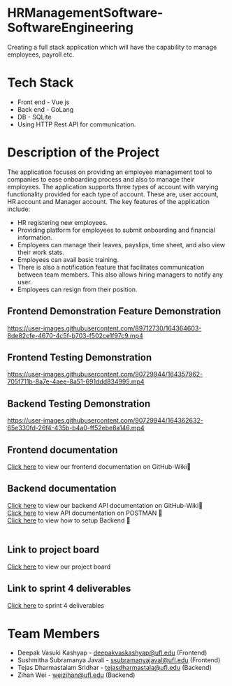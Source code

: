 # HRManagementSoftware-SoftwareEngineering
Creating a full stack application which will have the capability to manage employees, payroll etc.

# Tech Stack
* Front end - Vue js
* Back end - GoLang
* DB - SQLite
* Using HTTP Rest API for communication.

# Description of the Project

The application focuses on providing an employee management tool to companies to ease onboarding process and also to manage their employees. The application supports three types of account with varying functionality provided for each type of account. These are, user account, HR account and Manager account. The key features of the application include:
* HR registering new employees.
* Providing platform for employees to submit onboarding and financial information.
* Employees can manage their leaves, payslips, time sheet, and also view their work stats.
* Employees can avail basic training.
* There is also a notification feature that facilitates communication between team members. This also allows hiring managers to notify any user.
* Employees can resign from their position.

## Frontend Demonstration Feature Demonstration

https://user-images.githubusercontent.com/89712730/164364603-8de82cfe-4670-4c5f-b703-f502ce1f97c9.mp4

## Frontend Testing Demonstration

https://user-images.githubusercontent.com/90729944/164357962-705f711b-8a7e-4aee-8a51-691ddd834995.mp4

## Backend Testing Demonstration

https://user-images.githubusercontent.com/90729944/164362632-65e330fd-26f4-435b-b4a0-ff52ebe8a146.mp4

## Frontend documentation </br>
[Click here](https://github.com/deepakvk0712/HRManagementSoftware-SoftwareEngineering/wiki/Front-End-Documentation) to view our frontend documentation on GitHub-Wiki📓 </br>

## Backend documentation </br>
[Click here](https://github.com/deepakvk0712/HRManagementSoftware-SoftwareEngineering/wiki/API-documentation) to view our backend API documentation on GitHub-Wiki📓 </br>
[Click here](https://documenter.getpostman.com/view/18807757/UVknubhB) to view API documentation on POSTMAN 📓 </br>
[Click here](https://github.com/deepakvk0712/HRManagementSoftware-SoftwareEngineering/wiki/Backend-documentation) to view how to setup Backend 📓 </br>
</br>

## Link to project board </br>
[Click here](https://github.com/deepakvk0712/HRManagementSoftware-SoftwareEngineering/projects) to view our project board </br>

## Link to sprint 4 deliverables </br>
[Click here](https://github.com/deepakvk0712/HRManagementSoftware-SoftwareEngineering/blob/main/sprint4.md) to sprint 4 deliverables </br>

# Team Members
* Deepak Vasuki Kashyap - deepakvaskashyap@ufl.edu (Frontend)
* Sushmitha Subramanya Javali - ssubramanyajaval@ufl.edu (Frontend)
* Tejas Dharmastalam Sridhar - tejasdharmastala@ufl.edu (Backend)
* Zihan Wei - weizihan@ufl.edu (Backend)
